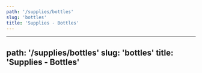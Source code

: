 ```yaml
---
path: '/supplies/bottles'
slug: 'bottles'
title: 'Supplies - Bottles'
---
```

---
path: '/supplies/bottles'
slug: 'bottles'
title: 'Supplies - Bottles'
---
